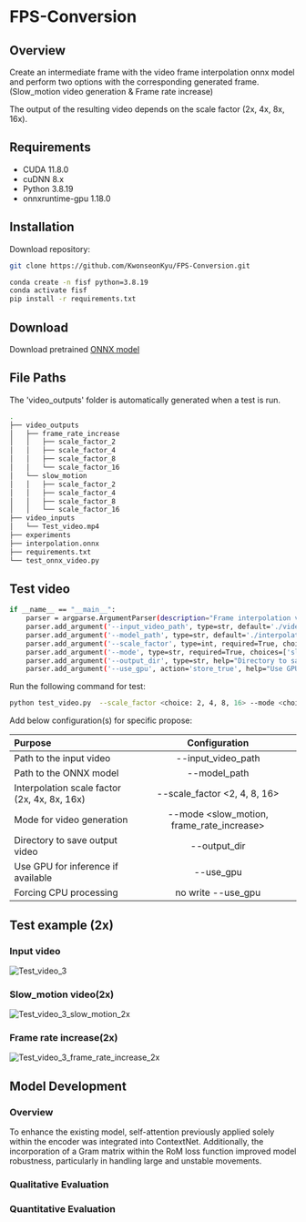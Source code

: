 # FPS-Conversion

## Overview
Create an intermediate frame with the video frame interpolation onnx model and perform two options with the corresponding generated frame. (Slow_motion video generation & Frame rate increase)

The output of the resulting video depends on the scale factor (2x, 4x, 8x, 16x).

## Requirements
- CUDA 11.8.0
- cuDNN 8.x
- Python 3.8.19
- onnxruntime-gpu 1.18.0

## Installation

Download repository:
```bash
git clone https://github.com/KwonseonKyu/FPS-Conversion.git
```

```bash
conda create -n fisf python=3.8.19
conda activate fisf
pip install -r requirements.txt
```

## Download 

Download pretrained [ONNX model](https://drive.google.com/file/d/1-MIVhCToz8_IKC1B9k47uHtg1cMNyXNO/view?usp=sharing)


## File Paths

The 'video_outputs' folder is automatically generated when a test is run.

```bash
.
├── video_outputs
│   ├── frame_rate_increase
│   │   ├── scale_factor_2
│   │   ├── scale_factor_4
│   │   ├── scale_factor_8
│   │   └── scale_factor_16
│   └── slow_motion
│   │   ├── scale_factor_2
│   │   ├── scale_factor_4
│   │   ├── scale_factor_8
│   │   └── scale_factor_16
├── video_inputs
│   └── Test_video.mp4
├── experiments
├── interpolation.onnx
├── requirements.txt
└── test_onnx_video.py
```

## Test video

```bash
if __name__ == "__main__":
    parser = argparse.ArgumentParser(description="Frame interpolation video generation")
    parser.add_argument('--input_video_path', type=str, default='./video_inputs/Test_video.mp4', help="Path to the input video")
    parser.add_argument('--model_path', type=str, default='./interpolation.onnx' , help="Path to the ONNX model")
    parser.add_argument('--scale_factor', type=int, required=True, choices=[2, 4, 8, 16], help='Interpolation scale factor (2x, 4x, 8x, 16x)')
    parser.add_argument('--mode', type=str, required=True, choices=['slow_motion', 'frame_rate_increase'], help="Mode for video generation")
    parser.add_argument('--output_dir', type=str, help="Directory to save the output video")
    parser.add_argument('--use_gpu', action='store_true', help="Use GPU for inference if available")
```

Run the following command for test:

```bash
python test_video.py  --scale_factor <choice: 2, 4, 8, 16> --mode <choice: slow_motion, frame_rate_increase> --use_gpu <If you use cpu, you don't have to write it>
```


Add below configuration(s) for specific propose:

| Purpose                                                                                          |                                    Configuration                                     |
|:-------------------------------------------------------------------------------------------------|:------------------------------------------------------------------------------------:|
| Path to the input video                                                                          |                                 --input_video_path                                   |        
| Path to the ONNX model                                                                           |                                    --model_path                                      |
| Interpolation scale factor (2x, 4x, 8x, 16x)                                                     |                             --scale_factor <2, 4, 8, 16>                             |      
| Mode for video generation                                                                        |                        --mode <slow_motion, frame_rate_increase>                     |              
| Directory to save output video                                                                   |                                    --output_dir                                      |
| Use GPU for inference if available                                                               |                                      --use_gpu                                       |
| Forcing CPU processing                                                                           |                                  no write --use_gpu                                  |



## Test example (2x)

### Input video
![Test_video_3](https://github.com/user-attachments/assets/8c25817a-3cdd-4c5f-ba6d-13286b3ca9be)


### Slow_motion video(2x)
![Test_video_3_slow_motion_2x](https://github.com/user-attachments/assets/bc5ff3d4-6d05-483e-8798-d6db84d82a91)


### Frame rate increase(2x)
![Test_video_3_frame_rate_increase_2x](https://github.com/user-attachments/assets/231c1053-f9e7-4da0-be2c-5f34895066ae)


## Model Development

### Overview
To enhance the existing model, self-attention previously applied solely within the encoder was integrated into ContextNet. Additionally, the incorporation of a Gram matrix within the RoM loss function improved model robustness, particularly in handling large and unstable movements.

### Qualitative Evaluation

### Quantitative Evaluation
